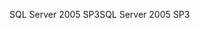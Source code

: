 <span data-ttu-id="e316d-101">SQL Server 2005 SP3</span><span class="sxs-lookup"><span data-stu-id="e316d-101">SQL Server 2005 SP3</span></span>